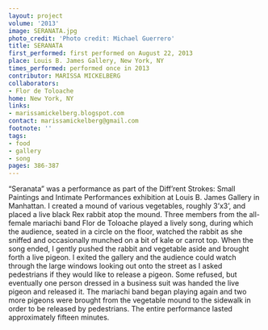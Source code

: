 ```yaml
---
layout: project
volume: '2013'
image: SERANATA.jpg
photo_credit: 'Photo credit: Michael Guerrero'
title: SERANATA
first_performed: first performed on August 22, 2013
place: Louis B. James Gallery, New York, NY
times_performed: performed once in 2013
contributor: MARISSA MICKELBERG
collaborators:
- Flor de Toloache
home: New York, NY
links:
- marissamickelberg.blogspot.com
contact: marissamickelberg@gmail.com
footnote: ''
tags:
- food
- gallery
- song
pages: 386-387
---
```


“Seranata” was a performance as part of the Diff’rent Strokes: Small Paintings and Intimate Performances exhibition at Louis B. James Gallery in Manhattan. I created a mound of various vegetables, roughly 3’x3’, and placed a live black Rex rabbit atop the mound. Three members from the all-female mariachi band Flor de Toloache played a lively song, during which the audience, seated in a circle on the floor, watched the rabbit as she sniffed and occasionally munched on a bit of kale or carrot top. When the song ended, I gently pushed the rabbit and vegetable aside and brought forth a live pigeon. I exited the gallery and the audience could watch through the large windows looking out onto the street as I asked pedestrians if they would like to release a pigeon. Some refused, but eventually one person dressed in a business suit was handed the live pigeon and released it. The mariachi band began playing again and two more pigeons were brought from the vegetable mound to the sidewalk in order to be released by pedestrians. The entire performance lasted approximately fifteen minutes.
